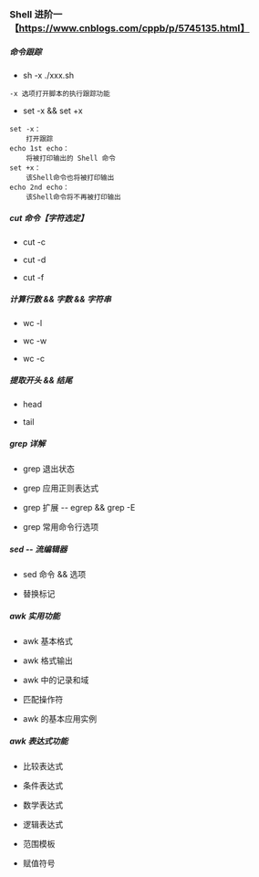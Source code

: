 ### Shell 进阶一【https://www.cnblogs.com/cppb/p/5745135.html】

##### 命令跟踪

- sh -x ./xxx.sh

```
-x 选项打开脚本的执行跟踪功能
```

- set -x && set +x

```
set -x：
    打开跟踪
echo 1st echo：
    将被打印输出的 Shell 命令
set +x：
    该Shell命令也将被打印输出
echo 2nd echo：
    该Shell命令将不再被打印输出

```

##### cut 命令【字符选定】

- cut -c

- cut -d

- cut -f


##### 计算行数 && 字数 && 字符串

- wc -l

- wc -w

- wc -c

##### 提取开头 && 结尾

- head

- tail

##### grep 详解

- grep 退出状态

- grep 应用正则表达式

- grep 扩展 -- egrep && grep -E

- grep 常用命令行选项

##### sed -- 流编辑器

- sed 命令 && 选项

- 替换标记


##### awk 实用功能

- awk 基本格式

- awk 格式输出

- awk 中的记录和域

- 匹配操作符

- awk 的基本应用实例

##### awk 表达式功能

- 比较表达式

- 条件表达式

- 数学表达式

- 逻辑表达式

- 范围模板

- 赋值符号
